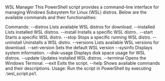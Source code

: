 WSL Manager
This PowerShell script provides a command-line interface for managing Windows Subsystem for Linux (WSL) distros. Below are the available commands and their functionalities:

Commands:
--distros
Lists available WSL distros for download.
--installed
Lists installed WSL distros.
--install <distro name>
Installs a specific WSL distro..
--start <distro name>
Starts a specific WSL distro.
--stop <distro name>
Stops a specific running WSL distro.
--uninstall <distro name>
Uninstalls a WSL distro.
--versions
Lists available WSL versions for download.
--set-version <version number>
Sets the default WSL version
--sysinfo
Displays system information.
--disk-usage
Displays disk space usage for WSL distros.
--update
Updates installed WSL distros.
--terminal
Opens the Windows Terminal.
--exit
Exits the script.
--help
Shows available commands and their descriptions.
Usage:
Run the script in PowerShell by executing .\wsl_script.ps1.

